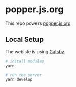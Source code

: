 # popper.js.org

This repo powers [popper.js.org](https://popper.js.org/)

## Local Setup

The webiste is using [Gatsby](https://www.gatsbyjs.com/).

```sh
# install modules
yarn

# run the server
yarn develop
```
